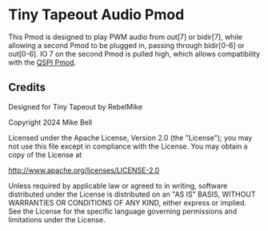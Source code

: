# Tiny Tapeout Audio Pmod

This Pmod is designed to play PWM audio from out[7] or bidir[7], while allowing a second Pmod to be plugged in, passing through bidir[0-6] or out[0-6].  IO 7 on the second Pmod is pulled high, which allows compatibility with the [QSPI Pmod](https://github.com/mole99/qspi-pmod).

## Credits

Designed for Tiny Tapeout by RebelMike

   Copyright 2024 Mike Bell

   Licensed under the Apache License, Version 2.0 (the "License");
   you may not use this file except in compliance with the License.
   You may obtain a copy of the License at

   http://www.apache.org/licenses/LICENSE-2.0

   Unless required by applicable law or agreed to in writing, software
   distributed under the License is distributed on an "AS IS" BASIS,
   WITHOUT WARRANTIES OR CONDITIONS OF ANY KIND, either express or implied.
   See the License for the specific language governing permissions and
   limitations under the License.
